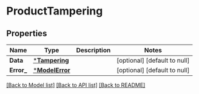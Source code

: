 # ProductTampering

## Properties
Name | Type | Description | Notes
------------ | ------------- | ------------- | -------------
**Data** | [***Tampering**](Tampering.md) |  | [optional] [default to null]
**Error_** | [***ModelError**](Error.md) |  | [optional] [default to null]

[[Back to Model list]](../README.md#documentation-for-models) [[Back to API list]](../README.md#documentation-for-api-endpoints) [[Back to README]](../README.md)

